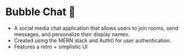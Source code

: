 # Bubble Chat 🫧
- A social media chat application that allows users to join rooms, send messages, and personalize their display names. 
- Created using the MERN stack and Auth0 for user authentication.
- Features a retro + simplistic UI
